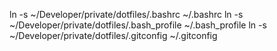 ln -s ~/Developer/private/dotfiles/.bashrc ~/.bashrc
ln -s ~/Developer/private/dotfiles/.bash_profile ~/.bash_profile
ln -s ~/Developer/private/dotfiles/.gitconfig ~/.gitconfig
